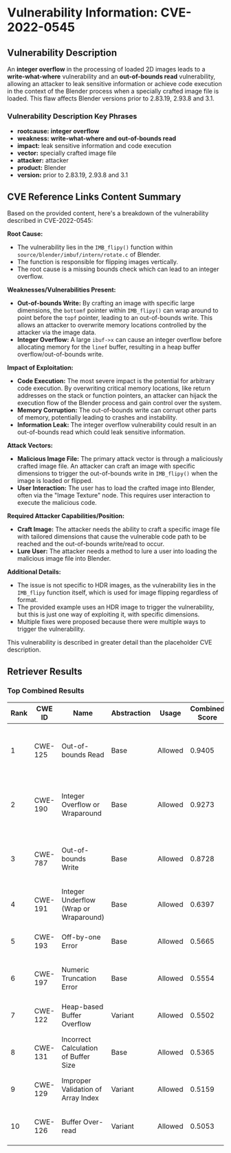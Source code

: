 # Vulnerability Information: CVE-2022-0545

## Vulnerability Description
An **integer overflow** in the processing of loaded 2D images leads to a **write-what-where** vulnerability and an **out-of-bounds read** vulnerability, allowing an attacker to leak sensitive information or achieve code execution in the context of the Blender process when a specially crafted image file is loaded. This flaw affects Blender versions prior to 2.83.19, 2.93.8 and 3.1.

### Vulnerability Description Key Phrases
- **rootcause:** **integer overflow**
- **weakness:** **write-what-where and out-of-bounds read**
- **impact:** leak sensitive information and code execution
- **vector:** specially crafted image file
- **attacker:** attacker
- **product:** Blender
- **version:** prior to 2.83.19, 2.93.8 and 3.1

## CVE Reference Links Content Summary
Based on the provided content, here's a breakdown of the vulnerability described in CVE-2022-0545:

**Root Cause:**

*   The vulnerability lies in the `IMB_flipy()` function within `source/blender/imbuf/intern/rotate.c` of Blender.
*   The function is responsible for flipping images vertically.
*   The root cause is a missing bounds check which can lead to an integer overflow.

**Weaknesses/Vulnerabilities Present:**

*   **Out-of-bounds Write:**  By crafting an image with specific large dimensions, the `bottomf` pointer within `IMB_flipy()` can wrap around to point before the `topf` pointer, leading to an out-of-bounds write. This allows an attacker to overwrite memory locations controlled by the attacker via the image data.
*   **Integer Overflow:** A large `ibuf->x` can cause an integer overflow before allocating memory for the `linef` buffer, resulting in a heap buffer overflow/out-of-bounds write.

**Impact of Exploitation:**

*   **Code Execution:** The most severe impact is the potential for arbitrary code execution. By overwriting critical memory locations, like return addresses on the stack or function pointers, an attacker can hijack the execution flow of the Blender process and gain control over the system.
*   **Memory Corruption:** The out-of-bounds write can corrupt other parts of memory, potentially leading to crashes and instability.
*   **Information Leak:** The integer overflow vulnerability could result in an out-of-bounds read which could leak sensitive information.

**Attack Vectors:**

*   **Malicious Image File:** The primary attack vector is through a maliciously crafted image file. An attacker can craft an image with specific dimensions to trigger the out-of-bounds write in `IMB_flipy()` when the image is loaded or flipped.
*   **User Interaction:** The user has to load the crafted image into Blender, often via the "Image Texture" node. This requires user interaction to execute the malicious code.

**Required Attacker Capabilities/Position:**

*   **Craft Image:** The attacker needs the ability to craft a specific image file with tailored dimensions that cause the vulnerable code path to be reached and the out-of-bounds write/read to occur.
*   **Lure User:** The attacker needs a method to lure a user into loading the malicious image file into Blender.

**Additional Details:**

*   The issue is not specific to HDR images, as the vulnerability lies in the `IMB_flipy` function itself, which is used for image flipping regardless of format.
*   The provided example uses an HDR image to trigger the vulnerability, but this is just one way of exploiting it, with specific dimensions.
*  Multiple fixes were proposed because there were multiple ways to trigger the vulnerability.

This vulnerability is described in greater detail than the placeholder CVE description.

## Retriever Results

### Top Combined Results

| Rank | CWE ID | Name | Abstraction | Usage | Combined Score | Retrievers | Individual Scores |
|------|--------|------|-------------|-------|---------------|------------|-------------------|
| 1 | CWE-125 | Out-of-bounds Read | Base | Allowed | 0.9405 | dense, sparse, graph | dense: 0.521, sparse: 0.617, graph: 0.914 |
| 2 | CWE-190 | Integer Overflow or Wraparound | Base | Allowed | 0.9273 | dense, sparse, graph | dense: 0.553, sparse: 0.677, graph: 0.738 |
| 3 | CWE-787 | Out-of-bounds Write | Base | Allowed | 0.8728 | dense, sparse, graph | dense: 0.492, sparse: 0.607, graph: 0.782 |
| 4 | CWE-191 | Integer Underflow (Wrap or Wraparound) | Base | Allowed | 0.6397 | dense, sparse | dense: 0.510, sparse: 0.672 |
| 5 | CWE-193 | Off-by-one Error | Base | Allowed | 0.5665 | dense, sparse | dense: 0.483, sparse: 0.567 |
| 6 | CWE-197 | Numeric Truncation Error | Base | Allowed | 0.5554 | dense, sparse | dense: 0.490, sparse: 0.542 |
| 7 | CWE-122 | Heap-based Buffer Overflow | Variant | Allowed | 0.5502 | dense, sparse | dense: 0.514, sparse: 0.593 |
| 8 | CWE-131 | Incorrect Calculation of Buffer Size | Base | Allowed | 0.5365 | dense, sparse | dense: 0.487, sparse: 0.511 |
| 9 | CWE-129 | Improper Validation of Array Index | Variant | Allowed | 0.5159 | dense, sparse | dense: 0.496, sparse: 0.543 |
| 10 | CWE-126 | Buffer Over-read | Variant | Allowed | 0.5053 | dense, sparse | dense: 0.496, sparse: 0.523 |

